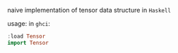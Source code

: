 naive implementation of tensor data structure in `Haskell`

usage: 
in `ghci`:
```haskell
:load Tensor
import Tensor
```